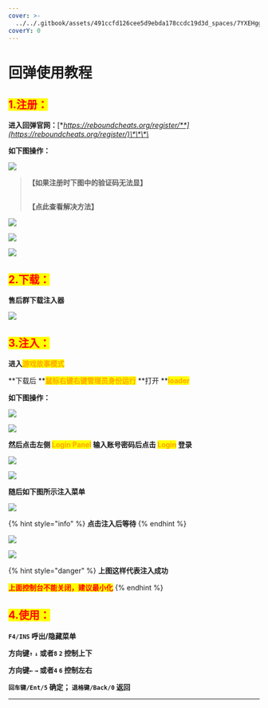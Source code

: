 ```yaml
---
cover: >-
  ../../.gitbook/assets/491ccfd126cee5d9ebda178ccdc19d3d_spaces/7YXEHggLzaiKwZjRSOD4/uploads/5axZkTMABScXC0nsuPdM/Headeredit2_alt=media&token=90237ab3-0cd6-458b-8895-262af93f372e.png
coverY: 0
---
```


# 回弹使用教程

## <mark style="color:red;">1.注册：</mark>

**进入回弹官网：**[**https://reboundcheats.org/register/**](https://reboundcheats.org/register/)\*\*\*\*

**如下图操作：**

![](<../../.gitbook/assets/image (16) (1) (1) (1) (1) (1) (1).png>)

> **【如果注册时下图中的验证码无法显】**
>
> <img src="../../.gitbook/assets/image (50) (1) (1) (1).png" alt="" data-size="original">
>
> **【点此查看解决方法】**

![](<../../.gitbook/assets/image (12) (1) (1) (1) (1).png>)

![](<../../.gitbook/assets/image (1) (1) (1) (2).png>)

![](<../../.gitbook/assets/image (46) (1) (1) (1) (1) (1).png>)

## <mark style="color:red;">2.下载：</mark>

**售后群下载注入器**

![](<../../.gitbook/assets/image (32) (1) (1) (1) (1) (1).png>)

## <mark style="color:red;">3.注入：</mark>

**进入**<mark style="color:orange;">**游戏故事模式**</mark>

\*\*下载后 \*\*<mark style="color:orange;">**鼠标右键右键管理员身份运行**</mark> \*\*打开 \*\*<mark style="color:orange;">**loader**</mark>

**如下图操作：**

![](<../../.gitbook/assets/image (33) (1) (1) (1).png>)

![](<../../.gitbook/assets/image (23) (1) (1) (1) (1) (1) (1).png>)

**然后点击左侧 **<mark style="color:orange;">**Login Panel**</mark>** 输入账号密码后点击 **<mark style="color:orange;">**Login**</mark>** 登录**

![](<../../.gitbook/assets/image (36) (1) (1) (1) (1) (1).png>)

![](<../../.gitbook/assets/image (30) (1) (1) (1) (1) (1) (1) (1).png>)

**随后如下图所示注入菜单**

![](../../.gitbook/assets/e8c899cc0fbeebc8be4fbb19e7f2b0b9\_spaces/7YXEHggLzaiKwZjRSOD4/uploads/V2EkmXTinDAUfwNCso1j/image%20\(1\)\_alt=media\&token=c84b03be-29cf-484c-bac3-823620fffab4.png)

{% hint style="info" %}
**点击注入后等待**
{% endhint %}

![](<../../.gitbook/assets/image (35) (1) (1) (1) (1).png>)

![](<../../.gitbook/assets/image (18) (1) (1) (1) (1) (1) (1) (1) (1) (1).png>)

{% hint style="danger" %}
**上图这样代表注入成功**

<mark style="color:red;">**上面控制台不能关闭，建议最小化**</mark>
{% endhint %}

## <mark style="color:red;">4.使用：</mark>

**`F4/INS` 呼出/隐藏菜单**

**方向键`↑`  `↓` 或者`8`  `2` 控制上下**

**方向键`←`  `→` 或者`4`  `6` 控制左右**

**`回车键/Ent/5` 确定； `退格键/Back/0` 返回**

***

